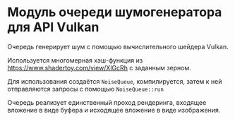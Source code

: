 # Модуль очереди шумогенератора для API Vulkan

Очередь генерирует шум с помощью вычислительного шейдера Vulkan.

Используется многомерная хэш-функция из https://www.shadertoy.com/view/XlGcRh с заданным зерном.

Для использования создаётся `NoiseQueue`, компилируется, затем к ней отправляются запросы с помощью `NoiseQueue::run`

Очередь реализует единственный проход рендеринга, входящее вложение в виде буфера и исходящее вложение в виде изображения.

